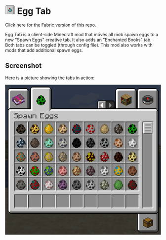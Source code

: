 # ![](resources/icon.png "Egg Tab logo") Egg Tab
Click [here](https://github.com/florensie/eggtab-fabric) for the Fabric version of this repo.

Egg Tab is a client-side Minecraft mod that moves all mob spawn eggs to a new "Spawn Eggs" creative tab. It also adds an "Enchanted Books" tab. Both tabs can be toggled (through config file). This mod also works with mods that add additional spawn eggs.

## Screenshot

Here is a picture showing the tabs in action:

![](resources/screenshot.png "Example of the new creative tab")
